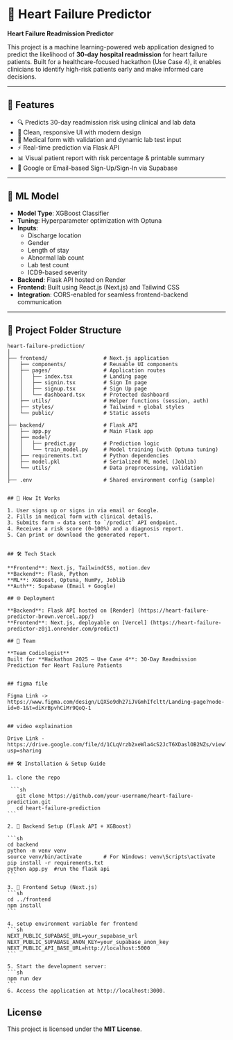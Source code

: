 # 💓 Heart Failure Predictor

**Heart Failure Readmission Predictor**

This project is a machine learning-powered web application designed to predict the likelihood of **30-day hospital readmission** for heart failure patients. Built for a healthcare-focused hackathon (Use Case 4), it enables clinicians to identify high-risk patients early and make informed care decisions.

---

## 🚀 Features

- 🔍 Predicts 30-day readmission risk using clinical and lab data
- 🎨 Clean, responsive UI with modern design
- 🧾 Medical form with validation and dynamic lab test input
- ⚡ Real-time prediction via Flask API
- 📊 Visual patient report with risk percentage & printable summary
- 🔐 Google or Email-based Sign-Up/Sign-In via Supabase

---

## 🧠 ML Model

- **Model Type**: XGBoost Classifier
- **Tuning**: Hyperparameter optimization with Optuna
- **Inputs**:
  - Discharge location
  - Gender
  - Length of stay
  - Abnormal lab count
  - Lab test count
  - ICD9-based severity
- **Backend**: Flask API hosted on Render
- **Frontend**: Built using React.js (Next.js) and Tailwind CSS
- **Integration**: CORS-enabled for seamless frontend-backend communication

---

## 📁 Project Folder Structure

````plaintext
heart-failure-prediction/
│
├── frontend/                  # Next.js application
│   ├── components/            # Reusable UI components
│   ├── pages/                 # Application routes
│   │   ├── index.tsx          # Landing page
│   │   ├── signin.tsx         # Sign In page
│   │   ├── signup.tsx         # Sign Up page
│   │   └── dashboard.tsx      # Protected dashboard
│   ├── utils/                 # Helper functions (session, auth)
│   ├── styles/                # Tailwind + global styles
│   └── public/                # Static assets
│
├── backend/                   # Flask API
│   ├── app.py                 # Main Flask app
│   ├── model/
│   │   ├── predict.py         # Prediction logic
│   │   └── train_model.py     # Model training (with Optuna tuning)
│   ├── requirements.txt       # Python dependencies
│   ├── model.pkl              # Serialized ML model (Joblib)
│   └── utils/                 # Data preprocessing, validation
│
├── .env                       # Shared environment config (sample)


## 🧪 How It Works

1. User signs up or signs in via email or Google.
2. Fills in medical form with clinical details.
3. Submits form → data sent to `/predict` API endpoint.
4. Receives a risk score (0–100%) and a diagnosis report.
5. Can print or download the generated report.


## 🛠 Tech Stack

**Frontend**: Next.js, TailwindCSS, motion.dev
**Backend**: Flask, Python
**ML**: XGBoost, Optuna, NumPy, Joblib
**Auth**: Supabase (Email + Google)

## 🌐 Deployment

**Backend**: Flask API hosted on [Render] (https://heart-failure-predictor-brown.vercel.app/)
**Frontend**: Next.js, deployable on [Vercel] (https://heart-failure-predictor-z0j1.onrender.com/predict)

## 🤝 Team

**Team Codiologist**
Built for **Hackathon 2025 – Use Case 4**: 30-Day Readmission Prediction for Heart Failure Patients


## figma file

Figma Link -> https://www.figma.com/design/LQXSo9dh27iJVGmhIfcltt/Landing-page?node-id=0-1&t=diKrBpvhCiMr9QoQ-1


## video explaination

Drive Link - https://drive.google.com/file/d/1CLqVrzb2xeWla4cS2JcT6XDaslOB2NZs/view?usp=sharing

## 🛠️ Installation & Setup Guide

1. clone the repo

 ```sh
   git clone https://github.com/your-username/heart-failure-prediction.git
   cd heart-failure-prediction
```

2. 🧩 Backend Setup (Flask API + XGBoost)

```sh
cd backend
python -m venv venv
source venv/bin/activate       # For Windows: venv\Scripts\activate
pip install -r requirements.txt
python app.py  #run the flask api
```

3. 🎨 Frontend Setup (Next.js)
```sh
cd ../frontend
npm install
```

4. setup environment variable for frontend
```sh
NEXT_PUBLIC_SUPABASE_URL=your_supabase_url
NEXT_PUBLIC_SUPABASE_ANON_KEY=your_supabase_anon_key
NEXT_PUBLIC_API_BASE_URL=http://localhost:5000
```

5. Start the development server:
```sh
npm run dev
```
6. Access the application at http://localhost:3000.
````

## License

This project is licensed under the **MIT License**.
